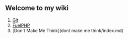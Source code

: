 ## Welcome to my wiki

1. [Git](git/index.md)
1. [FuelPHP](fuelphp/index.md)
1. [Don't Make Me Think](dont make me think/index.md)
